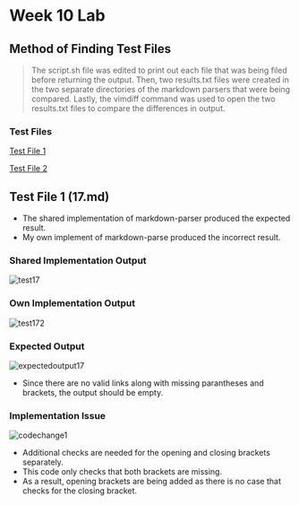 # Week 10 Lab

## Method of Finding Test Files
> The script.sh file was edited to print out each file that was being filed before returning the output.
> Then, two results.txt files were created in the two separate directories of the markdown parsers that were being compared.
> Lastly, the vimdiff command was used to open the two results.txt files to compare the differences in output.

### Test Files
[Test File 1](https://github.com/nidhidhamnani/markdown-parser/blob/main/test-files/17.md)

[Test File 2](https://github.com/nidhidhamnani/markdown-parser/blob/main/test-files/192.md)

## Test File 1 (17.md)
* The shared implementation of markdown-parser produced the expected result.
* My own implement of markdown-parse produced the incorrect result.

### Shared Implementation Output
![test17](https://user-images.githubusercontent.com/78109412/172078159-46f02bb2-8749-40d8-8119-cc1c25708af6.JPG)

### Own Implementation Output
![test172](https://user-images.githubusercontent.com/78109412/172078303-4ce2b3f1-c007-4cdc-b633-cbfd915b4719.JPG)

### Expected Output
![expectedoutput17](https://user-images.githubusercontent.com/78109412/172078422-a6584e4f-8cb5-4510-bb2d-43c616defb24.JPG)
* Since there are no valid links along with missing parantheses and brackets, the output should be empty.

### Implementation Issue
![codechange1](https://user-images.githubusercontent.com/78109412/172078779-654c0c1b-fadc-4bad-8e9f-d258862ef68d.JPG)
* Additional checks are needed for the opening and closing brackets separately. 
* This code only checks that both brackets are missing.
* As a result, opening brackets are being added as there is no case that checks for the closing bracket.
